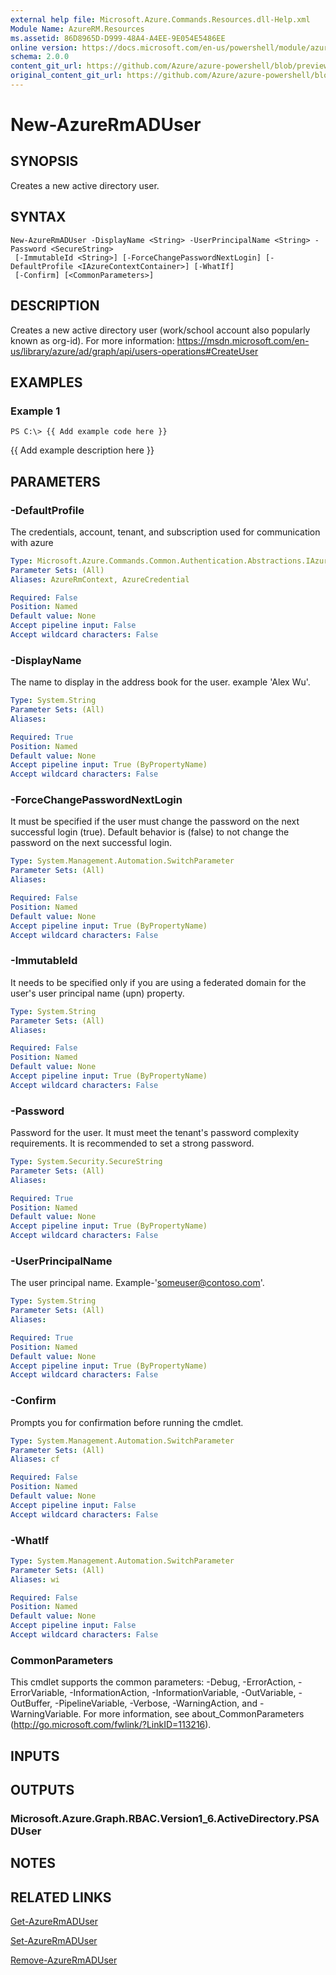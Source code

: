 ```yaml
---
external help file: Microsoft.Azure.Commands.Resources.dll-Help.xml
Module Name: AzureRM.Resources
ms.assetid: 86D8965D-D999-48A4-A4EE-9E054E5486EE
online version: https://docs.microsoft.com/en-us/powershell/module/azurerm.resources/new-azurermaduser
schema: 2.0.0
content_git_url: https://github.com/Azure/azure-powershell/blob/preview/src/ResourceManager/Resources/Commands.Resources/help/New-AzureRmADUser.md
original_content_git_url: https://github.com/Azure/azure-powershell/blob/preview/src/ResourceManager/Resources/Commands.Resources/help/New-AzureRmADUser.md
---
```


# New-AzureRmADUser

## SYNOPSIS
Creates a new active directory user.

## SYNTAX

```
New-AzureRmADUser -DisplayName <String> -UserPrincipalName <String> -Password <SecureString>
 [-ImmutableId <String>] [-ForceChangePasswordNextLogin] [-DefaultProfile <IAzureContextContainer>] [-WhatIf]
 [-Confirm] [<CommonParameters>]
```

## DESCRIPTION
Creates a new active directory user (work/school account also popularly known as org-id).
For more information: https://msdn.microsoft.com/en-us/library/azure/ad/graph/api/users-operations#CreateUser

## EXAMPLES

### Example 1
```
PS C:\> {{ Add example code here }}
```

{{ Add example description here }}

## PARAMETERS

### -DefaultProfile
The credentials, account, tenant, and subscription used for communication with azure

```yaml
Type: Microsoft.Azure.Commands.Common.Authentication.Abstractions.IAzureContextContainer
Parameter Sets: (All)
Aliases: AzureRmContext, AzureCredential

Required: False
Position: Named
Default value: None
Accept pipeline input: False
Accept wildcard characters: False
```

### -DisplayName
The name to display in the address book for the user.
example 'Alex Wu'.

```yaml
Type: System.String
Parameter Sets: (All)
Aliases: 

Required: True
Position: Named
Default value: None
Accept pipeline input: True (ByPropertyName)
Accept wildcard characters: False
```

### -ForceChangePasswordNextLogin
It must be specified if the user must change the password on the next successful login (true).
Default behavior is (false) to not change the password on the next successful login.

```yaml
Type: System.Management.Automation.SwitchParameter
Parameter Sets: (All)
Aliases: 

Required: False
Position: Named
Default value: None
Accept pipeline input: True (ByPropertyName)
Accept wildcard characters: False
```

### -ImmutableId
It needs to be specified only if you are using a federated domain for the user's user principal name (upn) property.

```yaml
Type: System.String
Parameter Sets: (All)
Aliases: 

Required: False
Position: Named
Default value: None
Accept pipeline input: True (ByPropertyName)
Accept wildcard characters: False
```

### -Password
Password for the user.
It must meet the tenant's password complexity requirements.
It is recommended to set a strong password.

```yaml
Type: System.Security.SecureString
Parameter Sets: (All)
Aliases: 

Required: True
Position: Named
Default value: None
Accept pipeline input: True (ByPropertyName)
Accept wildcard characters: False
```

### -UserPrincipalName
The user principal name.
Example-'someuser@contoso.com'.

```yaml
Type: System.String
Parameter Sets: (All)
Aliases: 

Required: True
Position: Named
Default value: None
Accept pipeline input: True (ByPropertyName)
Accept wildcard characters: False
```

### -Confirm
Prompts you for confirmation before running the cmdlet.

```yaml
Type: System.Management.Automation.SwitchParameter
Parameter Sets: (All)
Aliases: cf

Required: False
Position: Named
Default value: None
Accept pipeline input: False
Accept wildcard characters: False
```

### -WhatIf
```yaml
Type: System.Management.Automation.SwitchParameter
Parameter Sets: (All)
Aliases: wi

Required: False
Position: Named
Default value: None
Accept pipeline input: False
Accept wildcard characters: False
```

### CommonParameters
This cmdlet supports the common parameters: -Debug, -ErrorAction, -ErrorVariable, -InformationAction, -InformationVariable, -OutVariable, -OutBuffer, -PipelineVariable, -Verbose, -WarningAction, and -WarningVariable. For more information, see about_CommonParameters (http://go.microsoft.com/fwlink/?LinkID=113216).

## INPUTS

## OUTPUTS

### Microsoft.Azure.Graph.RBAC.Version1_6.ActiveDirectory.PSADUser

## NOTES

## RELATED LINKS

[Get-AzureRmADUser](./Get-AzureRmADUser.md)

[Set-AzureRmADUser](./Set-AzureRmADUser.md)

[Remove-AzureRmADUser](./Remove-AzureRmADUser.md)
